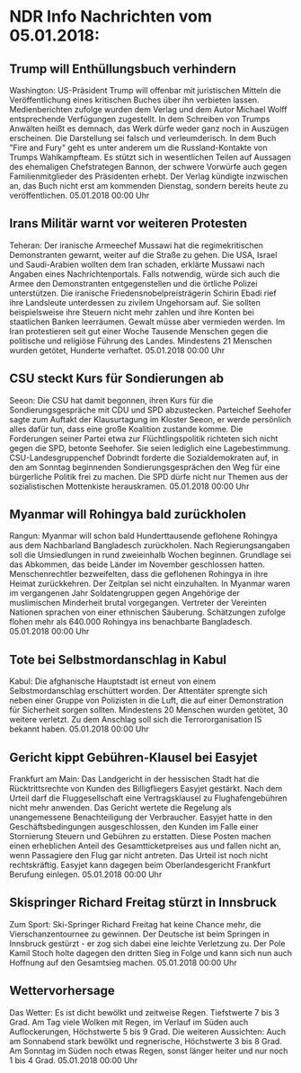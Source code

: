 # NDR Info Nachrichten vom 05.01.2018:


## Trump will Enthüllungsbuch verhindern
Washington:	US-Präsident Trump will offenbar mit juristischen Mitteln die Veröffentlichung eines kritischen Buches über ihn verbieten lassen. Medienberichten zufolge wurden dem Verlag und dem Autor Michael Wolff entsprechende Verfügungen zugestellt. In dem Schreiben von Trumps Anwälten heißt es demnach, das Werk dürfe weder ganz noch in Auszügen erscheinen. Die Darstellung sei falsch und verleumderisch. In dem Buch "Fire and Fury" geht es unter anderem um die Russland-Kontakte von Trumps Wahlkampfteam. Es stützt sich in wesentlichen Teilen auf Aussagen des ehemaligen Chefstrategen Bannon, der schwere Vorwürfe auch gegen Familienmitglieder des Präsidenten erhebt. Der Verlag kündigte inzwischen an, das Buch nicht erst am kommenden Dienstag, sondern bereits heute zu veröffentlichen. 05.01.2018 00:00 Uhr 

## Irans Militär warnt vor weiteren Protesten
Teheran: Der iranische Armeechef Mussawi hat die regimekritischen Demonstranten gewarnt, weiter auf die Straße zu gehen. Die USA, Israel und Saudi-Arabien wollten dem Iran schaden, erklärte Mussawi nach Angaben eines Nachrichtenportals. Falls notwendig, würde sich auch die Armee den Demonstranten entgegenstellen und die örtliche Polizei unterstützen. Die iranische Friedensnobelpreisträgerin Schirin Ebadi rief ihre Landsleute unterdessen zu zivilem Ungehorsam auf. Sie sollten beispielsweise ihre Steuern nicht mehr zahlen und ihre Konten bei staatlichen Banken leerräumen. Gewalt müsse aber vermieden werden. Im Iran protestieren seit gut einer Woche Tausende Menschen gegen die politische und religiöse Führung des Landes. Mindestens 21 Menschen wurden getötet, Hunderte verhaftet. 05.01.2018 00:00 Uhr 

## CSU steckt Kurs für Sondierungen ab
Seeon: Die CSU hat damit begonnen, ihren Kurs für die Sondierungsgespräche mit CDU und SPD abzustecken. Parteichef Seehofer sagte zum Auftakt der Klausurtagung im Kloster Seeon, er werde persönlich alles dafür tun, dass eine große Koalition zustande komme. Die Forderungen seiner Partei etwa zur Flüchtlingspolitik richteten sich nicht gegen die SPD, betonte Seehofer. Sie seien lediglich eine Lagebestimmung. CSU-Landesgruppenchef Dobrindt forderte die Sozialdemokraten auf, in den am Sonntag beginnenden Sondierungsgesprächen den Weg für eine bürgerliche Politik frei zu machen. Die SPD dürfe nicht nur Themen aus der sozialistischen Mottenkiste herauskramen. 05.01.2018 00:00 Uhr 

## Myanmar will Rohingya bald zurückholen
Rangun: Myanmar will schon bald Hunderttausende geflohene Rohingya aus dem Nachbarland Bangladesch zurückholen. Nach Regierungsangaben soll die Umsiedlungen in rund zweieinhalb Wochen beginnen. Grundlage sei das Abkommen, das beide Länder im November geschlossen hatten. Menschenrechtler bezweifelten, dass die geflohenen Rohingya in ihre Heimat zurückkehren. Der Zeitplan sei nicht einzuhalten. In Myanmar waren im vergangenen Jahr Soldatengruppen gegen Angehörige der muslimischen Minderheit brutal vorgegangen. Vertreter der Vereinten Nationen sprachen von einer ethnischen Säuberung. Schätzungen zufolge flohen mehr als 640.000 Rohingya ins benachbarte Bangladesch. 05.01.2018 00:00 Uhr 

## Tote bei Selbstmordanschlag in Kabul
Kabul: Die afghanische Hauptstadt ist erneut von einem Selbstmordanschlag erschüttert worden. Der Attentäter sprengte sich neben einer Gruppe von Polizisten in die Luft, die auf einer Demonstration für Sicherheit sorgen sollten. Mindestens 20 Menschen wurden getötet, 30 weitere verletzt. Zu dem Anschlag soll sich die Terrororganisation IS bekannt haben. 05.01.2018 00:00 Uhr 

## Gericht kippt Gebühren-Klausel bei Easyjet
Frankfurt am Main: Das Landgericht in der hessischen Stadt hat die Rücktrittsrechte von Kunden des Billigfliegers Easyjet gestärkt. Nach dem Urteil darf die Fluggesellschaft eine Vertragsklausel zu Flughafengebühren nicht mehr anwenden. Das Gericht wertete die Regelung als unangemessene Benachteiligung der Verbraucher. Easyjet hatte in den Geschäftsbedingungen ausgeschlossen, den Kunden im Falle einer Stornierung Steuern und Gebühren zu erstatten. Diese Posten machen einen erheblichen Anteil des Gesamtticketpreises aus und fallen nicht an, wenn Passagiere den Flug gar nicht antreten. Das Urteil ist noch nicht rechtskräftig. Easyjet kann dagegen beim Oberlandesgericht Frankfurt Berufung einlegen. 05.01.2018 00:00 Uhr 

## Skispringer Richard Freitag stürzt in Innsbruck
Zum Sport: Ski-Springer Richard Freitag hat keine Chance mehr, die Vierschanzentournee zu gewinnen. Der Deutsche ist beim Springen in Innsbruck gestürzt - er zog sich dabei eine leichte Verletzung zu. Der Pole Kamil Stoch holte dagegen den dritten Sieg in Folge und kann sich nun auch Hoffnung auf den Gesamtsieg machen. 05.01.2018 00:00 Uhr 

## Wettervorhersage
Das Wetter: Es ist dicht bewölkt und zeitweise Regen. Tiefstwerte 7 bis 3 Grad. Am Tag viele Wolken mit Regen, im Verlauf im Süden auch Auflockerungen, Höchstwerte 5 bis 9 Grad. Die weiteren Aussichten:
Auch am Sonnabend stark bewölkt und regnerische, Höchstwerte 3 bis 8 Grad. Am Sonntag im Süden noch etwas Regen, sonst länger heiter und nur noch 1 bis 4 Grad. 05.01.2018 00:00 Uhr 
